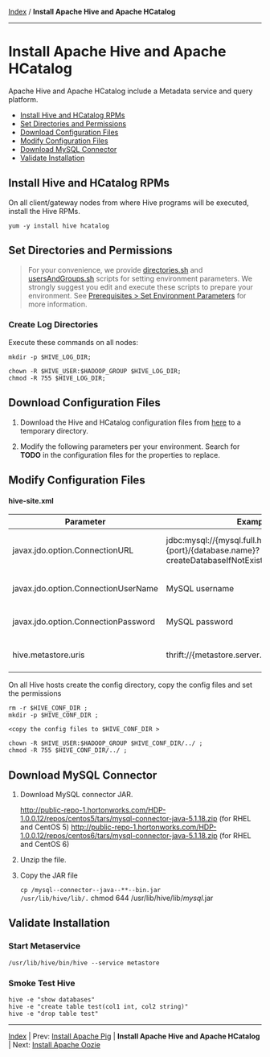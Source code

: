 [Index](./index.md)
/
**Install Apache Hive and Apache HCatalog**

------

Install Apache Hive and Apache HCatalog
=====

Apache Hive and Apache HCatalog include a Metadata service and query platform.

* [Install Hive and HCatalog RPMs](#install-hive-and-hcatalog-rpms)
* [Set Directories and Permissions](#set-directories-and-permissions)
* [Download Configuration Files](#download-configuration-files)
* [Modify Configuration Files](#modify-configuration-files)
* [Download MySQL Connector](#download-mysql-connector)
* [Validate Installation](#validate-installation)


Install Hive and HCatalog RPMs
----

On all client/gateway nodes from where Hive programs will be executed, install the Hive RPMs.

    yum -y install hive hcatalog

Set Directories and Permissions
----

> For your convenience, we provide [directories.sh](./scripts/directories.sh) and [usersAndGroups.sh](./scripts/usersAndGroups.sh) scripts for setting
> environment parameters. We strongly suggest you edit and execute these scripts to prepare your environment.
> See [Prerequisites &gt; Set Environment Parameters](./prerequisites.md#set-environment-parameters) for more information.

### Create Log Directories

Execute these commands on all nodes:

    mkdir -p $HIVE_LOG_DIR;
    
    chown -R $HIVE_USER:$HADOOP_GROUP $HIVE_LOG_DIR;
    chmod -R 755 $HIVE_LOG_DIR;

Download Configuration Files
---

1. Download the Hive and HCatalog configuration files from [here](#./conf/hive) to a temporary directory.

2. Modify the following parameters per your environment. Search for **TODO** in the configuration files for the properties to replace.

Modify Configuration Files
---

#### hive-site.xml

| Parameter         | Example        | Description  |
|-------------------|----------------|------------------|
| javax.jdo.option.ConnectionURL        | jdbc:mysql://{mysql.full.hostname}:{port}/{database.name}?createDatabaseIfNotExist=true | Enter your JDBC connection string.
| javax.jdo.option.ConnectionUserName	| MySQL username | Enter your MySQL username
| javax.jdo.option.ConnectionPassword   | MySQL password | Enter your MySQL password
| hive.metastore.uris               | thrift://{metastore.server.full.hostname>:9083 | Enter your Thrift server


On all Hive hosts create the config directory, copy the config files and set the permissions

    rm -r $HIVE_CONF_DIR ;
    mkdir -p $HIVE_CONF_DIR ;
    
    <copy the config files to $HIVE_CONF_DIR > 

    chown -R $HIVE_USER:$HADOOP_GROUP $HIVE_CONF_DIR/../ ;
    chmod -R 755 $HIVE_CONF_DIR/../ ;
   
Download MySQL Connector
---

1. Download MySQL connector JAR.

    http://public-repo-1.hortonworks.com/HDP-1.0.0.12/repos/centos5/tars/mysql-connector-java-5.1.18.zip (for RHEL and CentOS 5)
    http://public-repo-1.hortonworks.com/HDP-1.0.0.12/repos/centos6/tars/mysql-connector-java-5.1.18.zip (for RHEL and CentOS 6)
    
2. Unzip the file.

3. Copy the JAR file

    <code>cp <download location>/mysql--connector--java--**--bin.jar /usr/lib/hive/lib/.</code>
    chmod 644 /usr/lib/hive/lib/*mysql*.jar


Validate Installation
----

### Start Metaservice

    /usr/lib/hive/bin/hive --service metastore

### Smoke Test Hive

    hive -e "show databases"
    hive -e "create table test(col1 int, col2 string)"
    hive -e "drop table test"


------

[Index](./index.md)
|
Prev: [Install Apache Pig](./apache-pig.md)
|
**Install Apache Hive and Apache HCatalog**
|
Next: [Install Apache Oozie](./apache-oozie.md)